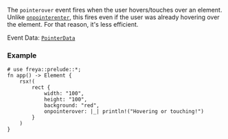 The `pointerover` event fires when the user hovers/touches over an element.
Unlike [`onpointerenter`](crate::elements::onpointerenter), this fires even if the user was already hovering over
the element. For that reason, it's less efficient.

Event Data: [`PointerData`](crate::events::PointerData)

### Example

```rust, no_run
# use freya::prelude::*;
fn app() -> Element {
    rsx!(
        rect {
            width: "100",
            height: "100",
            background: "red",
            onpointerover: |_| println!("Hovering or touching!")
        }
    )
}
```